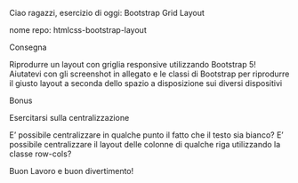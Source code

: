 Ciao ragazzi,
esercizio di oggi: Bootstrap Grid Layout

nome repo: htmlcss-bootstrap-layout

Consegna

Riprodurre un layout con griglia responsive utilizzando Bootstrap 5! Aiutatevi con gli screenshot in allegato e le classi di Bootstrap per riprodurre il giusto layout a seconda dello spazio a disposizione sui diversi dispositivi

Bonus

Esercitarsi sulla centralizzazione

E’ possibile centralizzare in qualche punto il fatto che il testo sia bianco?
E’ possibile centralizzare il layout delle colonne di qualche riga utilizzando la classe row-cols?

Buon Lavoro e buon divertimento!
